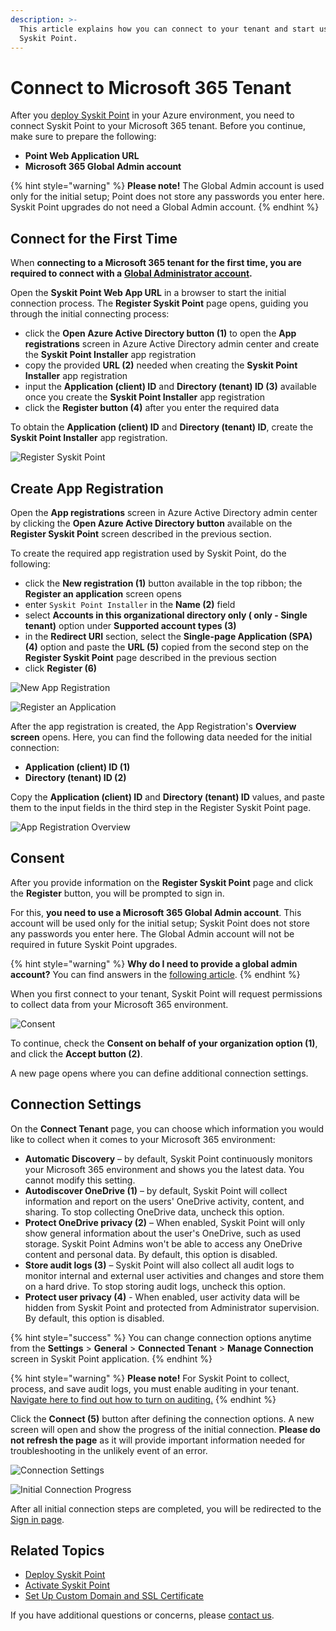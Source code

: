 ```yaml
---
description: >-
  This article explains how you can connect to your tenant and start using
  Syskit Point.
---
```


# Connect to Microsoft 365 Tenant

After you [deploy Syskit Point](deploy-syskit-point.md) in your Azure environment, you need to connect Syskit Point to your Microsoft 365 tenant. Before you continue, make sure to prepare the following:

* **Point Web Application URL**
* **Microsoft 365 Global Admin account**

{% hint style="warning" %}
**Please note!**  The Global Admin account is used only for the initial setup; Point does not store any passwords you enter here. Syskit Point upgrades do not need a Global Admin account.
{% endhint %}

## Connect for the First Time

When **connecting to a Microsoft 365 tenant for the first time, you are required to connect with a** [**Global Administrator account**](../../requirements/permission-requirements.md#global-administrator)**.**

Open the **Syskit Point Web App URL** in a browser to start the initial connection process. The **Register Syskit Point** page opens, guiding you through the initial connecting process:

* click the **Open Azure Active Directory button (1)** to open the **App registrations** screen in Azure Active Directory admin center and create the **Syskit Point Installer** app registration
* copy the provided **URL (2)** needed when creating the **Syskit Point Installer** app registration
* input the **Application (client) ID** and **Directory (tenant) ID (3)** available once you create the **Syskit Point Installer** app registration
* click the **Register button (4)** after you enter the required data

To obtain the **Application (client) ID** and **Directory (tenant) ID**, create the **Syskit Point Installer** app registration.

![Register Syskit Point](../../.gitbook/assets/connect-to-tenant-register.png)

## Create App Registration

Open the **App registrations** screen in Azure Active Directory admin center by clicking the **Open Azure Active Directory button** available on the **Register Syskit Point** screen described in the previous section.

To create the required app registration used by Syskit Point, do the following:

* click the **New registration (1)** button available in the top ribbon; the **Register an application** screen opens
* enter `Syskit Point Installer` in the **Name (2)** field
* select **Accounts in this organizational directory only ( only - Single tenant)** option under **Supported account types (3)** &#x20;
* in the **Redirect URI** section, select the **Single-page Application (SPA) (4)** option and paste the **URL (5)** copied from the second step on the **Register Syskit Point** page described in the previous section
* click **Register (6)**

![New App Registration](../../.gitbook/assets/connect-to-tenant-new-app-registration.png)

![Register an Application](../../.gitbook/assets/connect-to-tenant-register-application.png)

After the app registration is created, the App Registration's **Overview screen** opens. Here, you can find the following data needed for the initial connection:

* **Application (client) ID (1)**
* **Directory (tenant) ID (2)**

Copy the **Application (client) ID** and **Directory (tenant) ID** values, and paste them to the input fields in the third step in the Register Syskit Point page.

![App Registration Overview](../../.gitbook/assets/connect-to-tenant-app-registration-overview.png)

## Consent

After you provide information on the **Register Syskit Point** page and click the **Register** button, you will be prompted to sign in.

For this, **you need to use a Microsoft 365 Global Admin account**. This account will be used only for the initial setup; Syskit Point does not store any passwords you enter here. The Global Admin account will not be required in future Syskit Point upgrades.

{% hint style="warning" %}
**Why do I need to provide a global admin account?**  You can find answers in the [following article](../../requirements/permission-requirements.md#microsoft-365).
{% endhint %}

When you first connect to your tenant, Syskit Point will request permissions to collect data from your Microsoft 365 environment.

![Consent](../../.gitbook/assets/connect-to-tenant-consent.png)

To continue, check the **Consent on behalf of your organization option (1)**, and click the **Accept button (2)**.

A new page opens where you can define additional connection settings.

## Connection Settings

On the **Connect Tenant** page, you can choose which information you would like to collect when it comes to your Microsoft 365 environment:

* **Automatic Discovery** – by default, Syskit Point continuously monitors your Microsoft 365 environment and shows you the latest data. You cannot modify this setting.
* **Autodiscover OneDrive (1)** – by default, Syskit Point will collect information and report on the users' OneDrive activity, content, and sharing. To stop collecting OneDrive data, uncheck this option.
* **Protect OneDrive privacy (2)** – When enabled, Syskit Point will only show general information about the user's OneDrive, such as used storage. Syskit Point Admins won't be able to access any OneDrive content and personal data. By default, this option is disabled.
* **Store audit logs (3)** – Syskit Point will also collect all audit logs to monitor internal and external user activities and changes and store them on a hard drive. To stop storing audit logs, uncheck this option.
* **Protect user privacy (4)** - When enabled, user activity data will be hidden from Syskit Point and protected from Administrator supervision. By default, this option is disabled.

{% hint style="success" %}
You can change connection options anytime from the **Settings** > **General** > **Connected Tenant** > **Manage Connection** screen in Syskit Point application.
{% endhint %}

{% hint style="warning" %}
**Please note!**  For Syskit Point to collect, process, and save audit logs, you must enable auditing in your tenant. [Navigate here to find out how to turn on auditing.](../../configuration/turn-on-auditing.md)
{% endhint %}

Click the **Connect (5)** button after defining the connection options. A new screen will open and show the progress of the initial connection. **Please do not refresh the page** as it will provide important information needed for troubleshooting in the unlikely event of an error.

![Connection Settings](../../.gitbook/assets/connect-to-tenant-settings.png)

![Initial Connection Progress](../../.gitbook/assets/connect-to-tenant-progress.png)

After all initial connection steps are completed, you will be redirected to the [Sign in page](../../get-to-know-syskit-point/navigate-through-syskit-point.md#sign-in-screen).

## Related Topics

* [Deploy Syskit Point](deploy-syskit-point.md)
* [Activate Syskit Point](../activation/activate-syskit-point.md)
* [Set Up Custom Domain and SSL Certificate](set-up-custom-domain-and-ssl-certificate.md)

If you have additional questions or concerns, please [contact us](https://www.syskit.com/contact-us/).
